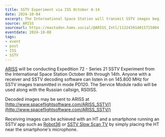 ```yaml
---
title: SSTV Experiment via ISS October 8-14
date: 2024-10-04
excerpt: The International Space Station will transmit SSTV images beginning October 8.
source: ARISS
sourceurl: https://mastodon.hams.social/@ARISS_Intl/113243914015715004
eventdate: 2024-10-08 
tags:
- event
- post
- ISS
- SSTV
---
```

[ARISS](https://www.ariss.org/) will be conducting Expedition 72 - Series 21 SSTV Experiment from the International Space Station October 8th through 14th. Anyone with a receiver and SSTV decoding software can listen in on 145.800 MHz for SSTV images transmitted in mode PD120. The Service Module radio will be used along with the Russian callsign, RS0ISS. 

Decoded images may be sent to ARISS at [http://www.spaceflightsoftware.com/ARISS_SSTV/](http://www.spaceflightsoftware.com/ARISS_SSTV/)

Receiving images can be achieved with an HT and a smartphone running an SSTV app such as [Robot36](https://play.google.com/store/apps/details?id=xdsopl.robot36) or [SSTV Slow Scan TV](https://apps.apple.com/us/app/sstv-slow-scan-tv/id387910013) by simply placing the HT near the smartphone's microphone. 